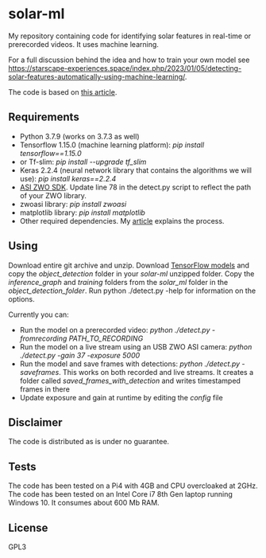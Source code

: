 # solar-ml
My repository containing code for identifying solar features in real-time or prerecorded videos. It uses machine learning.

For a full discussion behind the idea and how to train your own model see https://starscape-experiences.space/index.php/2023/01/05/detecting-solar-features-automatically-using-machine-learning/.

The code is based on [this article](https://medium.com/analytics-vidhya/detecting-custom-objects-on-video-stream-with-tensorflow-and-opencv-34406bd0ec9).

## Requirements
* Python 3.7.9 (works on 3.7.3 as well)
* Tensorflow 1.15.0 (machine learning platform): _pip install tensorflow==1.15.0_
* or Tf-slim: _pip install --upgrade tf_slim_
* Keras 2.2.4 (neural network library that contains the algorithms we will use): _pip install keras==2.2.4_
* [ASI ZWO SDK](https://astronomy-imaging-camera.com/software-drivers). Update line 78 in the detect.py script to reflect the path of your ZWO library.
* zwoasi library: _pip install zwoasi_
* matplotlib library: _pip install matplotlib_
* Other required dependencies. My [article](https://starscape-experiences.space/index.php/2023/01/05/detecting-solar-features-automatically-using-machine-learning/) explains the process.

## Using
Download entire git archive and unzip. 
Download [TensorFlow models](https://github.com/tensorflow/models) and copy the _object_detection_ folder in your _solar-ml_ unzipped folder.
Copy the _inference_graph_ and _training_ folders from the _solar_ml_ folder in the _object_detection_folder_.
Run python ./detect.py -help for information on the options.

Currently you can:
* Run the model on a prerecorded video: _python ./detect.py -fromrecording PATH_TO_RECORDING_
* Run the model on a live stream using an USB ZWO ASI camera: _python ./detect.py -gain 37 -exposure 5000_
* Run the model and save frames with detections: _python ./detect.py -saveframes_. This works on both recorded and live streams. It creates a folder called _saved_frames_with_detection_ and writes timestamped frames in there
* Update exposure and gain at runtime by editing the _config_ file
## Disclaimer
The code is distributed as is under no guarantee.

## Tests
The code has been tested on a Pi4 with 4GB and CPU overcloaked at 2GHz.
The code has been tested on an Intel Core i7 8th Gen laptop running Windows 10.
It consumes about 600 Mb RAM.

## License
GPL3
